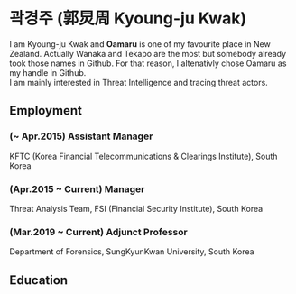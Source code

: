 # 곽경주 (郭炅周 Kyoung-ju Kwak)

I am Kyoung-ju Kwak and **Oamaru** is one of my favourite place in New Zealand. Actually Wanaka and Tekapo are the most but somebody already took those names in Github. For that reason, I altenativly chose Oamaru as my handle in Github.  
I am mainly interested in Threat Intelligence and tracing threat actors.  

## Employment
### (~ Apr.2015) Assistant Manager
KFTC (Korea Financial Telecommunications & Clearings Institute), South Korea 
### (Apr.2015 ~ Current) Manager
Threat Analysis Team, FSI (Financial Security Institute), South Korea  

### (Mar.2019 ~ Current) Adjunct Professor
Department of Forensics, SungKyunKwan University, South Korea
  
## Education
